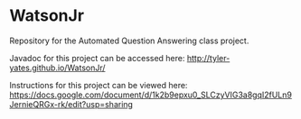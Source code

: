 # WatsonJr
Repository for the Automated Question Answering class project.

Javadoc for this project can be accessed here: http://tyler-yates.github.io/WatsonJr/

Instructions for this project can be viewed here: https://docs.google.com/document/d/1k2b9epxu0_SLCzyVIG3a8gqI2fULn9JernieQRGx-rk/edit?usp=sharing

